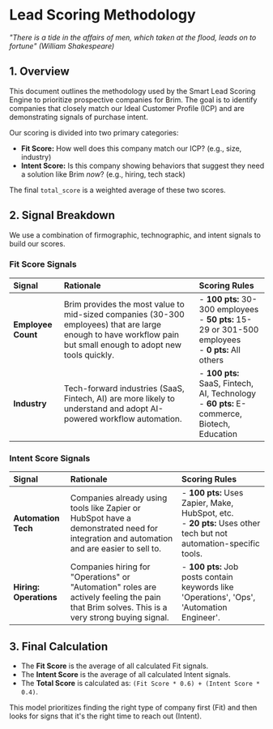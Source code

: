 ﻿# Lead Scoring Methodology

*"There is a tide in the affairs of men, which taken at the flood, leads on to fortune"
(William Shakespeare)*

## 1. Overview

This document outlines the methodology used by the Smart Lead Scoring Engine to prioritize prospective companies for Brim. The goal is to identify companies that closely match our Ideal Customer Profile (ICP) and are demonstrating signals of purchase intent.

Our scoring is divided into two primary categories:
-   **Fit Score:** How well does this company match our ICP? (e.g., size, industry)
-   **Intent Score:** Is this company showing behaviors that suggest they need a solution like Brim *now*? (e.g., hiring, tech stack)

The final `total_score` is a weighted average of these two scores.

## 2. Signal Breakdown

We use a combination of firmographic, technographic, and intent signals to build our scores.

### Fit Score Signals

| Signal | Rationale | Scoring Rules |
| :--- | :--- | :--- |
| **Employee Count** | Brim provides the most value to mid-sized companies (30-300 employees) that are large enough to have workflow pain but small enough to adopt new tools quickly. | - **100 pts:** 30-300 employees<br>- **50 pts:** 15-29 or 301-500 employees<br>- **0 pts:** All others |
| **Industry** | Tech-forward industries (SaaS, Fintech, AI) are more likely to understand and adopt AI-powered workflow automation. | - **100 pts:** SaaS, Fintech, AI, Technology<br>- **60 pts:** E-commerce, Biotech, Education |

### Intent Score Signals

| Signal | Rationale | Scoring Rules |
| :--- | :--- | :--- |
| **Automation Tech** | Companies already using tools like Zapier or HubSpot have a demonstrated need for integration and automation and are easier to sell to. | - **100 pts:** Uses Zapier, Make, HubSpot, etc.<br>- **20 pts:** Uses other tech but not automation-specific tools. |
| **Hiring: Operations** | Companies hiring for "Operations" or "Automation" roles are actively feeling the pain that Brim solves. This is a very strong buying signal. | - **100 pts:** Job posts contain keywords like 'Operations', 'Ops', 'Automation Engineer'. |

## 3. Final Calculation

-   The **Fit Score** is the average of all calculated Fit signals.
-   The **Intent Score** is the average of all calculated Intent signals.
-   The **Total Score** is calculated as: `(Fit Score * 0.6) + (Intent Score * 0.4)`.

This model prioritizes finding the right type of company first (Fit) and then looks for signs that it's the right time to reach out (Intent).